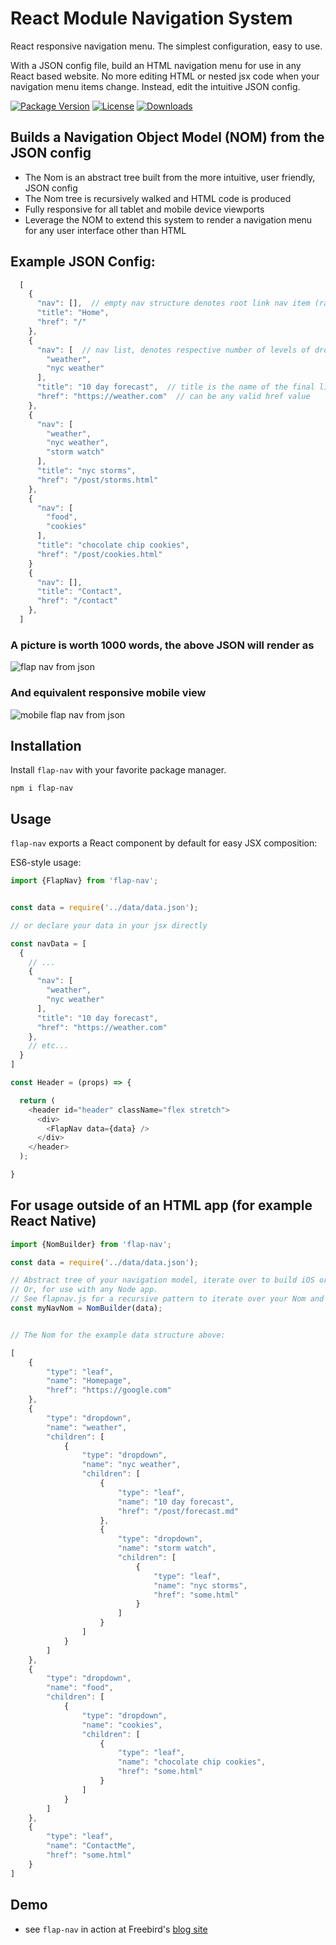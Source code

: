 # React Module Navigation System


React responsive navigation menu.  The simplest configuration, easy to use.

With a JSON config file, build an HTML navigation menu for use in any React based website.  No more editing HTML or nested jsx code when your navigation menu items change.  Instead, edit the intuitive JSON config.  


[![Package Version](https://img.shields.io/npm/v/flap-nav.svg)](https://www.npmjs.com/package/flap-nav)
[![License](https://img.shields.io/github/license/danwfreeman/flap-nav)](https://github.com/danwfreeman/flap-nav/blob/main/LICENSE)
[![Downloads](https://img.shields.io/npm/dm/flap-nav.svg)](http://npm-stat.com/charts.html?package=flap-nav&author=&from=02-23-2023&to=)


## Builds a Navigation Object Model (NOM) from the JSON config

- The Nom is an abstract tree built from the more intuitive, user friendly, JSON config
- The Nom tree is recursively walked and HTML code is produced
- Fully responsive for all tablet and mobile device viewports
- Leverage the NOM to extend this system to render a navigation menu for any user interface other than HTML


## Example JSON Config:



```javascript
  [
    {
      "nav": [],  // empty nav structure denotes root link nav item (rather than a dropdown)
      "title": "Home",
      "href": "/"
    },
    {
      "nav": [  // nav list, denotes respective number of levels of dropdowns
        "weather",  
        "nyc weather"
      ],
      "title": "10 day forecast",  // title is the name of the final link with associated href
      "href": "https://weather.com"  // can be any valid href value
    },
    {
      "nav": [
        "weather",  
        "nyc weather",
        "storm watch"
      ],
      "title": "nyc storms",
      "href": "/post/storms.html"
    },
    {
      "nav": [
        "food",
        "cookies"
      ],
      "title": "chocolate chip cookies",
      "href": "/post/cookies.html"
    }
    {
      "nav": [],  
      "title": "Contact",
      "href": "/contact"
    },    
  ]

```

### A picture is worth 1000 words, the above JSON will render as 

![flap nav from json](/docs/flap-nav-rendered.png)

### And equivalent responsive mobile view

![mobile flap nav from json](/docs/flap-nav-mobile-rendered.png)


## Installation

Install `flap-nav` with your favorite package manager.

```shell
npm i flap-nav
```

## Usage

`flap-nav` exports a React component by default for easy JSX composition:

ES6-style usage:

```javascript
import {FlapNav} from 'flap-nav';


const data = require('../data/data.json');

// or declare your data in your jsx directly

const navData = [
  {
    // ...
    {
      "nav": [   
        "weather",  
        "nyc weather"
      ],
      "title": "10 day forecast",  
      "href": "https://weather.com" 
    },
    // etc...
  }
]

const Header = (props) => {

  return (
    <header id="header" className="flex stretch">
      <div>
        <FlapNav data={data} />
      </div>
    </header>
  );

}

```

## For usage outside of an HTML app (for example React Native)

```javascript
import {NomBuilder} from 'flap-nav';

const data = require('../data/data.json');

// Abstract tree of your navigation model, iterate over to build iOS or Android menu systems, for example with React Native
// Or, for use with any Node app.
// See flapnav.js for a recursive pattern to iterate over your Nom and build your menu
const myNavNom = NomBuilder(data); 


// The Nom for the example data structure above:

[
    {
        "type": "leaf",
        "name": "Homepage",
        "href": "https://google.com"
    },
    {
        "type": "dropdown",
        "name": "weather",
        "children": [
            {
                "type": "dropdown",
                "name": "nyc weather",
                "children": [
                    {
                        "type": "leaf",
                        "name": "10 day forecast",
                        "href": "/post/forecast.md"
                    },
                    {
                        "type": "dropdown",
                        "name": "storm watch",
                        "children": [
                            {
                                "type": "leaf",
                                "name": "nyc storms",
                                "href": "some.html"
                            }
                        ]
                    }
                ]
            }
        ]
    },
    {
        "type": "dropdown",
        "name": "food",
        "children": [
            {
                "type": "dropdown",
                "name": "cookies",
                "children": [
                    {
                        "type": "leaf",
                        "name": "chocolate chip cookies",
                        "href": "some.html"
                    }
                ]
            }
        ]
    },
    {
        "type": "leaf",
        "name": "ContactMe",
        "href": "some.html"
    }
]


```





## Demo
- see `flap-nav` in action at Freebird's [blog site](https://ironbirdlife.org)


[link-license]: ./blob/master/LICENSE
[link-npm]: https://www.npmjs.com/package/flap-nav
